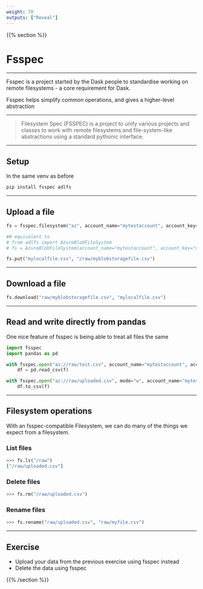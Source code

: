 ```yaml
---
weight: 70
outputs: ["Reveal"]
---
```


{{% section %}}

# Fsspec

---

Fsspec is a project started by the Dask people to standardise working on remote filesystems - a core requirement for Dask.

Fsspec helps simplify common operations, and gives a higher-level abstraction

---

> Filesystem Spec (FSSPEC) is a project to unify various projects and classes to work with remote filesystems and file-system-like abstractions using a standard pythonic interface.

---

## Setup

In the same venv as before

```bash
pip install fsspec adlfs
```

---

## Upload a file

```python
fs = fsspec.filesystem("az", account_name="mytestaccount", account_key="mytoken")

## equivalent to
# from adlfs import AzureBlobFileSystem
# fs = AzureBlobFileSystem(account_name="mytestaccount", account_key="mytoken")

fs.put("mylocalfile.csv", "/raw/myblobstoragefile.csv")
```

---

## Download a file

```python
fs.download("raw/myblobstoragefile.csv", "mylocalfile.csv")
```

---

## Read and write directly from pandas

One nice feature of fsspec is being able to treat all files the same

```python
import fsspec
import pandas as pd

with fsspec.open("az://raw/test.csv", account_name="mytestaccount", account_key="mytoken") as f:
    df = pd.read_csv(f)

with fsspec.open("az://raw/uploaded.csv", mode="w", account_name="mytestaccount", account_key="mytoken") as f:
    df.to_csv(f)
```

---

## Filesystem operations

With an fsspec-compatible Filesystem, we can do many of the things we expect from a filesystem.

### List files

```python
>>> fs.ls("/raw")
["/raw/uploaded.csv"]
```

### Delete files

```python
>>> fs.rm("/raw/uploaded.csv")
```

### Rename files

```python
>>> fs.rename("raw/uploaded.csv", "raw/myfile.csv")
```

---

## Exercise

- Upload your data from the previous exercise using fsspec instead
- Delete the data using fsspec

{{% /section %}}